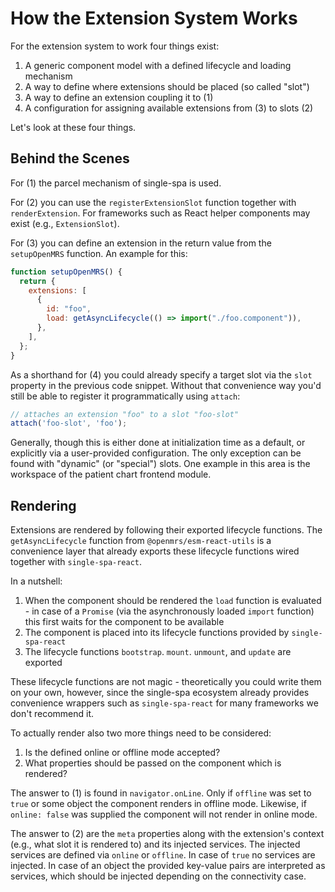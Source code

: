 # How the Extension System Works

For the extension system to work four things exist:

1. A generic component model with a defined lifecycle and loading mechanism
2. A way to define where extensions should be placed (so called "slot")
3. A way to define an extension coupling it to (1)
4. A configuration for assigning available extensions from (3) to slots (2)

Let's look at these four things.

## Behind the Scenes

For (1) the parcel mechanism of single-spa is used.

For (2) you can use the `registerExtensionSlot` function together with `renderExtension`. For frameworks such as React helper components may exist (e.g., `ExtensionSlot`).

For (3) you can define an extension in the return value from the `setupOpenMRS` function. An example for this:

```js
function setupOpenMRS() {
  return {
    extensions: [
      {
        id: "foo",
        load: getAsyncLifecycle(() => import("./foo.component")),
      },
    ],
  };
}
```

As a shorthand for (4) you could already specify a target slot via the `slot` property in the previous code snippet. Without that convenience way you'd still be able to register it programmatically using `attach`:

```js
// attaches an extension "foo" to a slot "foo-slot"
attach('foo-slot', 'foo');
```

Generally, though this is either done at initialization time as a default, or explicitly via a user-provided configuration. The only exception can be found with "dynamic" (or "special") slots. One example in this area is the workspace of the patient chart frontend module.

## Rendering

Extensions are rendered by following their exported lifecycle functions. The `getAsyncLifecycle` function from `@openmrs/esm-react-utils` is a convenience layer that already exports these lifecycle functions wired together with `single-spa-react`.

In a nutshell:

1. When the component should be rendered the `load` function is evaluated - in case of a `Promise` (via the asynchronously loaded `import` function) this first waits for the component to be available
2. The component is placed into its lifecycle functions provided by `single-spa-react`
3. The lifecycle functions `bootstrap`. `mount`. `unmount`, and `update` are exported

These lifecycle functions are not magic - theoretically you could write them on your own, however, since the single-spa ecosystem already provides convenience wrappers such as `single-spa-react` for many frameworks we don't recommend it.

To actually render also two more things need to be considered:

1. Is the defined online or offline mode accepted?
2. What properties should be passed on the component which is rendered?

The answer to (1) is found in `navigator.onLine`. Only if `offline` was set to `true` or some object the component renders in offline mode. Likewise, if `online: false` was supplied the component will not render in online mode.

The answer to (2) are the `meta` properties along with the extension's context (e.g., what slot it is rendered to) and its injected services. The injected services are defined via `online` or `offline`. In case of `true` no services are injected. In case of an object the provided key-value pairs are interpreted as services, which should be injected depending on the connectivity case.
